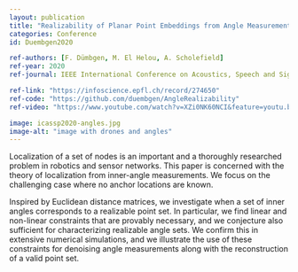 ```yaml
---
layout: publication
title: "Realizability of Planar Point Embeddings from Angle Measurements"
categories: Conference
id: Duembgen2020

ref-authors: [F. Dümbgen, M. El Helou, A. Scholefield]
ref-year: 2020
ref-journal: IEEE International Conference on Acoustics, Speech and Signal Processing (ICASSP)

ref-link: "https://infoscience.epfl.ch/record/274650"
ref-code: "https://github.com/duembgen/AngleRealizability"
ref-video: "https://www.youtube.com/watch?v=XZi0NK60NCI&feature=youtu.be"

image: icassp2020-angles.jpg
image-alt: "image with drones and angles"
---
```


Localization of a set of nodes is an important and a thoroughly researched problem in robotics and sensor networks. This paper is concerned with the theory of localization from inner-angle measurements. We focus on the challenging case where no anchor locations are known. 


Inspired by Euclidean distance matrices, we investigate when a set of inner angles corresponds to a realizable point set. In particular, we find linear and non-linear constraints that are provably necessary, and we conjecture also sufficient for characterizing realizable angle sets. We confirm this in extensive numerical simulations, and we illustrate the use of these constraints for denoising angle measurements along with the reconstruction of a valid point set.
